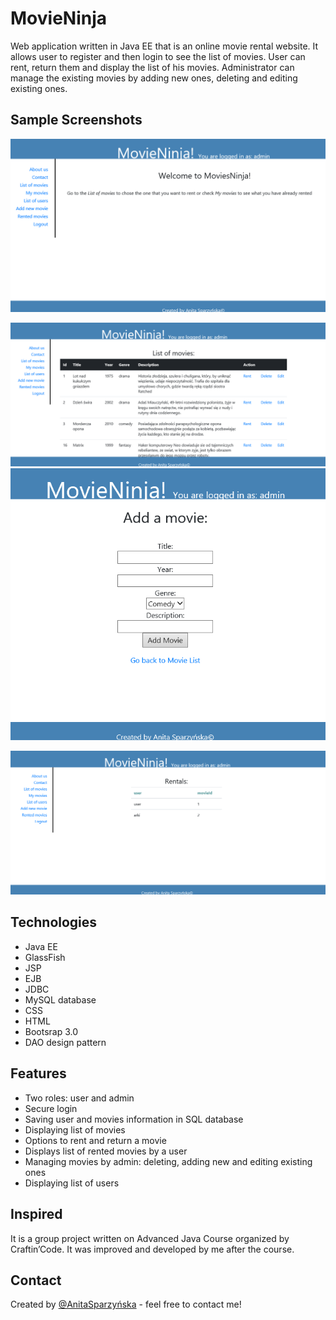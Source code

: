 
# MovieNinja
Web application written in Java EE that is an online movie rental website.
It allows user to register and then login to see the list of movies. User can rent, return them and display the list of his movies.
Administrator can manage the existing movies by adding new ones, deleting and editing existing ones. 


## Sample Screenshots

![Addmovie](https://github.com/Anytta/MovieNinja/blob/master/images/Welcome.png)
<br/>

![MovieList](https://github.com/Anytta/MovieNinja/blob/master/images/MovieList.png)
<br/>
![Addmovie](https://github.com/Anytta/MovieNinja/blob/master/images/Addmovie.png)
<br/>

![Addmovie](https://github.com/Anytta/MovieNinja/blob/master/images/Rentals.png)
<br/>



## Technologies
* Java EE 
* GlassFish
* JSP
* EJB
* JDBC
* MySQL database
* CSS
* HTML
* Bootsrap 3.0
* DAO design pattern

## Features
* Two roles: user and admin
* Secure login
* Saving user and movies information in SQL database
* Displaying list of movies
* Options to rent and return a movie
* Displays list of rented movies by a user
* Managing movies by admin: deleting, adding new and editing existing ones 
* Displaying list of users

## Inspired
It is a group project written on Advanced Java Course organized by Craftin’Code.
It was improved and developed by me after the course.

## Contact
Created by [@AnitaSparzyńska](https://www.linkedin.com/in/anitasparzynska/) - feel free to contact me!
